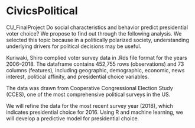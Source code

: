 # CivicsPolitical
CU_FinalProject
Do social characteristics and behavior predict presidential voter choice? We propose to find out through the following analysis. We selected this topic because in a politically polarized society, understanding underlying drivers for political decisions may be useful.

Kuriwaki, Shiro complied voter survey data in .Rds file format for the years 2006–2018. The dataframe contains 452,755 rows (observations) and 73 columns (features), including geographic, demographic, economic, news interest, political affinity, and presidential choice variables.

The data was drawn from Cooperative Congressional Election Study (CCES), one of the most comprehensive political surveys in the US.

We will refine the data for the most recent survey year (2018), which indicates presidential choice for 2016. Using R and machine learning, we will develop a predictive model for presidential choice. 

